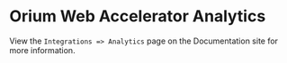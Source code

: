 # Orium Web Accelerator Analytics

View the `Integrations => Analytics` page on the Documentation site for more information.